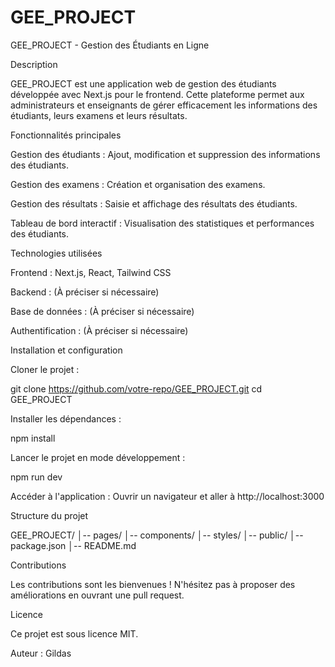 # GEE_PROJECT

GEE_PROJECT - Gestion des Étudiants en Ligne

Description

GEE_PROJECT est une application web de gestion des étudiants développée avec Next.js pour le frontend. Cette plateforme permet aux administrateurs et enseignants de gérer efficacement les informations des étudiants, leurs examens et leurs résultats.

Fonctionnalités principales

Gestion des étudiants : Ajout, modification et suppression des informations des étudiants.

Gestion des examens : Création et organisation des examens.

Gestion des résultats : Saisie et affichage des résultats des étudiants.

Tableau de bord interactif : Visualisation des statistiques et performances des étudiants.

Technologies utilisées

Frontend : Next.js, React, Tailwind CSS

Backend : (À préciser si nécessaire)

Base de données : (À préciser si nécessaire)

Authentification : (À préciser si nécessaire)

Installation et configuration

Cloner le projet :

git clone https://github.com/votre-repo/GEE_PROJECT.git
cd GEE_PROJECT

Installer les dépendances :

npm install

Lancer le projet en mode développement :

npm run dev

Accéder à l'application :
Ouvrir un navigateur et aller à http://localhost:3000

Structure du projet

GEE_PROJECT/
│-- pages/
│-- components/
│-- styles/
│-- public/
│-- package.json
│-- README.md

Contributions

Les contributions sont les bienvenues ! N'hésitez pas à proposer des améliorations en ouvrant une pull request.

Licence

Ce projet est sous licence MIT.

Auteur : Gildas

